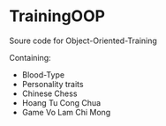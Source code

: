 # TrainingOOP
Soure code for Object-Oriented-Training

Containing: 
  + Blood-Type
  + Personality traits
  + Chinese Chess
  + Hoang Tu Cong Chua
  + Game Vo Lam Chi Mong
